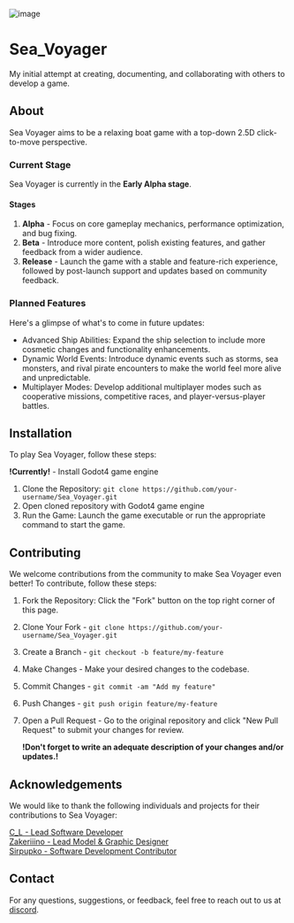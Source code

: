 ![image](https://github.com/CL0001/Sea_Voyager/assets/140524028/87c8fd1b-5104-4e86-9e1a-58e321fce2a0)
# Sea_Voyager
My initial attempt at creating, documenting, and collaborating with others to develop a game.

## About
Sea Voyager aims to be a relaxing boat game with a top-down 2.5D click-to-move perspective.

### Current Stage
Sea Voyager is currently in the **Early Alpha stage**.
#### Stages
1. **Alpha** - Focus on core gameplay mechanics, performance optimization, and bug fixing.
2. **Beta** - Introduce more content, polish existing features, and gather feedback from a wider audience.
3. **Release** - Launch the game with a stable and feature-rich experience, followed by post-launch support and updates based on community feedback.

### Planned Features
Here's a glimpse of what's to come in future updates:
- Advanced Ship Abilities: Expand the ship selection to include more cosmetic changes and functionality enhancements.
- Dynamic World Events: Introduce dynamic events such as storms, sea monsters, and rival pirate encounters to make the world feel more alive and unpredictable.
- Multiplayer Modes: Develop additional multiplayer modes such as cooperative missions, competitive races, and player-versus-player battles.

## Installation
To play Sea Voyager, follow these steps:

**!Currently!** - Install Godot4 game engine
1. Clone the Repository: `git clone https://github.com/your-username/Sea_Voyager.git`
2. Open cloned repository with Godot4 game engine
3. Run the Game: Launch the game executable or run the appropriate command to start the game.

## Contributing
We welcome contributions from the community to make Sea Voyager even better! To contribute, follow these steps:

1. Fork the Repository: Click the "Fork" button on the top right corner of this page.
2. Clone Your Fork - `git clone https://github.com/your-username/Sea_Voyager.git`
3. Create a Branch - `git checkout -b feature/my-feature`
4. Make Changes - Make your desired changes to the codebase.
5. Commit Changes - `git commit -am "Add my feature"`
6. Push Changes - `git push origin feature/my-feature`
7. Open a Pull Request - Go to the original repository and click "New Pull Request" to submit your changes for review.

   **!Don't forget to write an adequate description of your changes and/or updates.!**

## Acknowledgements
We would like to thank the following individuals and projects for their contributions to Sea Voyager:

[C_L - Lead Software Developer](https://github.com/CL0001)  
[Zakeriiino - Lead Model & Graphic Designer](https://github.com/Zakeriiino)  
[Sirpupko - Software Development Contributor](https://github.com/sirpupko)  

## Contact
For any questions, suggestions, or feedback, feel free to reach out to us at [discord](https://discord.gg/b7gG2waHwr).
